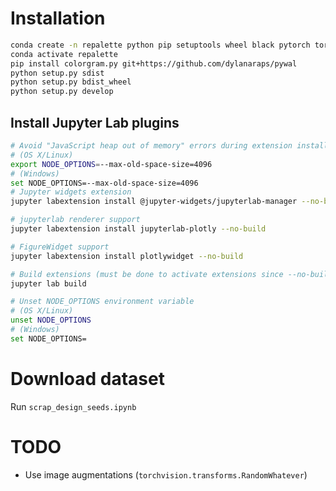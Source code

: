 # Installation
```bash
conda create -n repalette python pip setuptools wheel black pytorch torchvision scikit-learn scikit-image requests beautifulsoup4 jupyterlab pytorch-lightning ipywidgets opencv pandas tqdm nodejs -c conda-forge -c pytorch
conda activate repalette
pip install colorgram.py git+https://github.com/dylanaraps/pywal
python setup.py sdist
python setup.py bdist_wheel
python setup.py develop
```

## Install Jupyter Lab plugins

```bash
# Avoid "JavaScript heap out of memory" errors during extension installation
# (OS X/Linux)
export NODE_OPTIONS=--max-old-space-size=4096
# (Windows)
set NODE_OPTIONS=--max-old-space-size=4096
# Jupyter widgets extension
jupyter labextension install @jupyter-widgets/jupyterlab-manager --no-build

# jupyterlab renderer support
jupyter labextension install jupyterlab-plotly --no-build

# FigureWidget support
jupyter labextension install plotlywidget --no-build

# Build extensions (must be done to activate extensions since --no-build is used above)
jupyter lab build

# Unset NODE_OPTIONS environment variable
# (OS X/Linux)
unset NODE_OPTIONS
# (Windows)
set NODE_OPTIONS=
```



# Download dataset

Run `scrap_design_seeds.ipynb`

# TODO

* Use image augmentations (`torchvision.transforms.RandomWhatever`)
